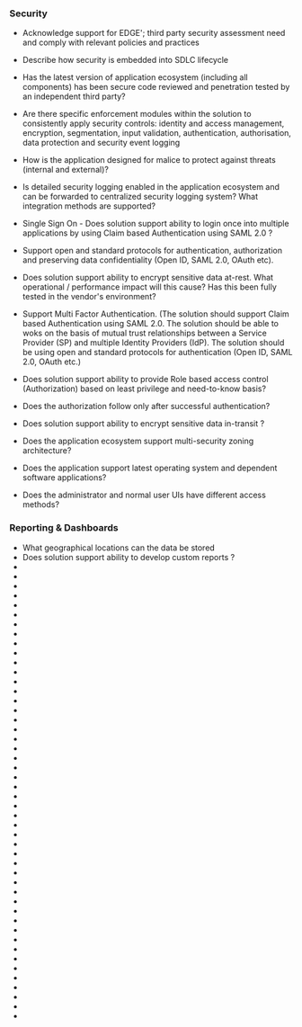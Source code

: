 ### Security

- Acknowledge support for EDGE'; third party security assessment need and comply with relevant policies and practices
- Describe how security is embedded into SDLC lifecycle
- Has the latest version of application ecosystem (including all components) has been secure code reviewed and penetration tested by an independent third party?
- Are there specific enforcement modules within the solution to consistently apply security controls: identity and access management, encryption, segmentation, input validation, authentication, authorisation, data protection and security event logging  
- How is the application designed for malice to protect against threats (internal and external)?

- Is detailed security logging enabled in the application ecosystem and can be forwarded to centralized security ⁠logging system? What integration methods are supported?
- Single Sign On - Does solution support ability to login once into multiple applications by using Claim based Authentication using SAML 2.0 ? 
- Support open and standard protocols for authentication, authorization and preserving data confidentiality (Open ID, SAML 2.0, OAuth etc).
- Does solution support ability to encrypt sensitive data at-rest. What operational / performance impact will this cause? Has this been fully tested in the vendor&apos;s environment?
- Support Multi Factor Authentication. (The solution should support Claim based Authentication using SAML 2.0. The solution should be able to woks on the basis of mutual trust relationships between a Service Provider (SP) and multiple Identity Providers (IdP). The solution should be using open and standard protocols for authentication (Open ID, SAML 2.0, OAuth etc.)
- Does solution support ability to provide Role based access control (Authorization) based on least privilege and need-to-know basis?
-  Does the authorization follow only after successful authentication? 
- Does solution support ability to encrypt sensitive data in-transit ?
- Does the application ecosystem support multi-security zoning architecture? 
-  Does the application support latest operating system and dependent software applications?
- Does the administrator and normal user UIs have different access methods? 

### Reporting & Dashboards

- What geographical locations can the data be stored
- Does solution support ability to develop custom reports ?
- 
- 
-  
- 
- 
-  
- 
- 
-  
- 
- 
-  
- 
- 
-  
- 
- 
-  
- 
- 
-  
- 
- 
-  
- 
- 
-  
- 
- 
-  
- 
- 
-  
- 
- 
-  
- 
- 
-  
- 
- 
-  
- 
- 
-  
- 
- 
-  
